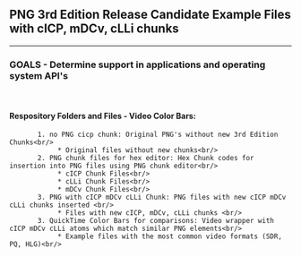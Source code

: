 ## PNG 3rd Edition Release Candidate Example Files with cICP, mDCv, cLLi chunks<br/>
---
### GOALS - Determine support in applications and operating system API's
<br/>

#### Respository Folders and Files - Video Color Bars:<br/>
           1. no PNG cicp chunk: Original PNG's without new 3rd Edition Chunks<br/>
                * Original files without new chunks<br/>
           2. PNG chunk files for hex editor: Hex Chunk codes for insertion into PNG files using PNG chunk editor<br/>
                * cICP Chunk Files<br/>
                * cLLi Chunk Files<br/>
                * mDCv Chunk Files<br/>
           3. PNG with cICP mDCv cLLi Chunk: PNG files with new cICP mDCv cLLi chunks inserted <br/>
                * Files with new cICP, mDCv, cLLi chunks <br/>
           3. QuickTime Color Bars for comparisons: Video wrapper with cICP mDCv cLLi atoms which match similar PNG elements<br/>
                * Example files with the most common video formats (SDR, PQ, HLG)<br/>
           
<br/>
